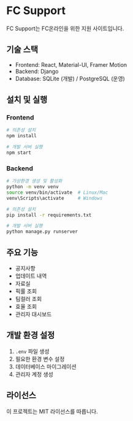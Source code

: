 # FC Support

FC Support는 FC온라인을 위한 지원 사이트입니다.

## 기술 스택

- Frontend: React, Material-UI, Framer Motion
- Backend: Django
- Database: SQLite (개발) / PostgreSQL (운영)

## 설치 및 실행

### Frontend

```bash
# 의존성 설치
npm install

# 개발 서버 실행
npm start
```

### Backend

```bash
# 가상환경 생성 및 활성화
python -m venv venv
source venv/bin/activate  # Linux/Mac
venv\Scripts\activate     # Windows

# 의존성 설치
pip install -r requirements.txt

# 개발 서버 실행
python manage.py runserver
```

## 주요 기능

- 공지사항
- 업데이트 내역
- 자료실
- 픽률 조회
- 팀컬러 조회
- 효율 조회
- 관리자 대시보드

## 개발 환경 설정

1. `.env` 파일 생성
2. 필요한 환경 변수 설정
3. 데이터베이스 마이그레이션
4. 관리자 계정 생성

## 라이선스

이 프로젝트는 MIT 라이선스를 따릅니다. 